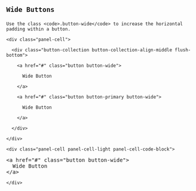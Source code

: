 <!-- =================================================
BEGIN: Wide Buttons
================================================== -->

<section id="buttons-wide">

  <h1>

    Wide Buttons

  </h1>

  <p>

    Use the class <code>.button-wide</code> to increase the horizontal padding within a button.

  </p>

  <!-- =================================================
  BEGIN: Example
  ================================================== -->

  <div class="panel flush-bottom">

    <div class="panel-cell">

      <div class="button-collection button-collection-align-middle flush-bottom">

        <a href="#" class="button button-wide">

          Wide Button

        </a>

        <a href="#" class="button button-primary button-wide">

          Wide Button

        </a>

      </div>

    </div>

    <div class="panel-cell panel-cell-light panel-cell-code-block">

<pre class="prettyprint transparent flush lang-html">
&lt;a href="#" class="button button-wide"&gt;
  Wide Button
&lt;/a&gt;
</pre>

    </div>

  </div>

  <!-- =================================================
  END: Example
  ================================================== -->

</section>

<!-- =================================================
END: Wide Buttons
================================================== -->
